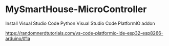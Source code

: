 # MySmartHouse-MicroController

Install
Visual Studio Code
Python
Visual Studio Code PlatformIO addon

https://randomnerdtutorials.com/vs-code-platformio-ide-esp32-esp8266-arduino/#1a
